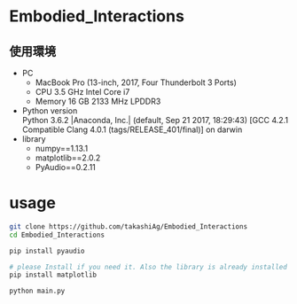 # Embodied_Interactions

## 使用環境
- PC
    - MacBook Pro (13-inch, 2017, Four Thunderbolt 3 Ports)
    - CPU 3.5 GHz Intel Core i7
    - Memory 16 GB 2133 MHz LPDDR3
- Python version  
Python 3.6.2 |Anaconda, Inc.| (default, Sep 21 2017, 18:29:43) 
[GCC 4.2.1 Compatible Clang 4.0.1 (tags/RELEASE_401/final)] on darwin
- library
    - numpy==1.13.1
    - matplotlib==2.0.2
    - PyAudio==0.2.11
    
# usage 
```bash
git clone https://github.com/takashiAg/Embodied_Interactions
cd Embodied_Interactions

pip install pyaudio

# please Install if you need it. Also the library is already installed
pip install matplotlib

python main.py
```